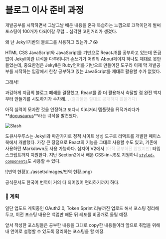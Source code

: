 # 블로그 이사 준비 과정

개발공부를 시작하면서 그날그날 배운 내용을 혼자 복습하는 느낌으로 끄적이던게 벌써 포스팅이 100개가 다되어갈 무렵... 심각한 고민거리가 생겼다.

왜 난 Jekyll기반의 블로그를 사용하고 있는가..? 😱

HTML CSS JavaScript와 JavaScript를 기반으로 ReactJS를 공부하고 있는데 뜬금없이 Jekyll이란 녀석을 다루려니까 손쓰기가 어려워 About페이지 하나도 제대로 못만들었는데, 중요한점은 Jekyll은 Ruby언어를 기반으로 만들어진 도구라 이제 막 개발공부를 시작하는 입장에서 한창 공부하고 있는 JavaScript를 제대로 활용할 수가 없었다. 

그래서!

과감하게 지금의 블로그 폐쇄를 결정했고, React를 좀 더 활용해서 숙달할 겸 완전 백지부터 만들기를 시도하기가 수차례...  <span style="color:#d3d3d3">(결과물은 절대로 공개하지 않을거다)</span>

아직 실력이 모자란 것을 인정하고 또다시 이리저리 템플릿을 뒤적거리다가 **[docusaurus](https://docusaurus.io/ko/)**라는 녀석을 발견했다. 

![Slash](https://d33wubrfki0l68.cloudfront.net/8164082c0ad2773310eba3f77725cb09cec0f815/00b30/ko/assets/images/slash-introducing-411a16dd05086935b8e9ddae38ae9b45.svg)

도큐사우루스는 Jekyll과 마찬가지로 정적 사이트 생성 도구로 리액트를 개발한 페이스북에서 개발했다. 가장 큰 장점으로 React의 기능을 그대로 사용할 수도 있고, 기존에 사용하던 Markdown도 사용 가능하다. 심지어 V2에서  <span style="color:#d3d3d3">(아직 공부하진 않았지만)</span> 타입스크립트까지 지원한다. 지난 Section2에서 배운 CSS-in-JS도 지원하니 [`styled-components`](https://styled-components.com/docs/advanced#server-side-rendering)도 사용할 수 있다. 



![번역 현황](../assets/images/번역 현황.png)

공식문서도 한국어 번역이 거의 다 되어있어 편리하기까지 하다. 



### 📕 계획

일단 업도드 계획중인 OAuth2.0, Token Sprint 리뷰까진 업로드 해서 포스팅 정리해두고, 이전 포스팅 내용은 백업만 해둔 뒤 레포를 비공개로 돌릴 예정.

앞서 작성한 포스팅들은 공부한 내용을 그대로 copy한 내용들이라 앞으로 취업을 위해 내 언어로 설명할 수 있도록 정리하는 포스팅을 할 예정.




